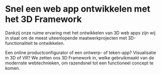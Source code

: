 
# Snel een web app ontwikkelen met het 3D Framework

Dankzij onze ruime ervaring met het ontwikkelen van 3D web apps zijn wij in staat om de meest uiteenlopende maatwerkprojecten met 3D-functionaliteit te ontwikkelen.

Een online productconfigurator of een ontwerp- of teken-app? Visualisatie in 3D of VR? We zetten ons 3D Framework in, welke gebruikmaakt van de modernste webtechnieken, om razendsnel tot een functioneel concept te komen.
